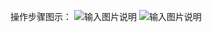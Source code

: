操作步骤图示：
![输入图片说明](https://images.gitee.com/uploads/images/2021/0426/161045_4c7a3b69_8867015.png "屏幕截图.png")
![输入图片说明](https://images.gitee.com/uploads/images/2021/0426/161214_dcdde93a_8867015.png "屏幕截图.png")